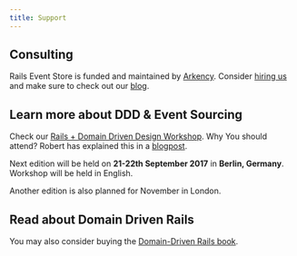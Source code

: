 ```yaml
---
title: Support
---
```


## Consulting

Rails Event Store is funded and maintained by [Arkency](https://arkency.com). Consider [hiring us](http://arkency.com/hire-us) and make sure to check out our [blog](http://blog.arkency.com).

## Learn more about DDD & Event Sourcing

Check our [Rails + Domain Driven Design Workshop](http://blog.arkency.com/ddd-training/).
Why You should attend? Robert has explained this in a [blogpost](http://blog.arkency.com/2016/12/why-would-you-even-want-to-listen-about-ddd/).


Next edition will be held on **21-22th September 2017** in **Berlin, Germany**. Workshop will be held in English.


Another edition is also planned for November in London.

## Read about Domain Driven Rails

You may also consider buying the [Domain-Driven Rails book](http://blog.arkency.com/domain-driven-rails/).
